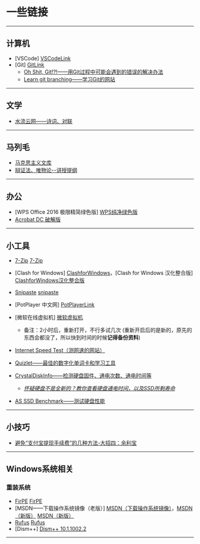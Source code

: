 # 一些链接

---

## 计算机

- [VSCode] [VSCodeLink]
- [Git] [GitLink]
    - [Oh Shit, Git!?!——用Git过程中可能会遇到的错误的解决办法][Oh Shit, Git!?!]
    - [Learn git branching——学习Git的网站][Learn git branching]



---

## 文学

- [水流云网——诗词、对联][水流云网]


---

## 马列毛

- [马克思主义文库][马克思主义文库]
- [辩证法、唯物论--讲授提纲][辩证法、唯物论--讲授提纲]

---

## 办公

- [WPS Office 2016 极限精简绿色版] [WPS纯净绿色版]
- [Acrobat DC 破解版][永久免费试用Acrobat DC]


---


## 小工具

- [7-Zip] [7-Zip]
- [Clash for Windows] [ClashforWindows]，[Clash for Windows 汉化整合版] [ClashforWindows汉化整合版]
- [Snipaste] [snipaste]
- [PotPlayer 中文网] [PotPlayerLink]
- [微软在线虚拟机] [微软虚拟机]
    - 备注：2小时后，重新打开，不行多试几次 (重新开启后的是新的，原先的东西会都没了，所以快到时间的时候**记得备份资料**)
- [Internet Speed Test（测网速的网站）][Internet Speed Test（测网速的网站）]
- [Quizlet——最佳的数字化单词卡和学习工具][Quizlet]
   
 - [CrystalDiskInfo——检测硬盘固件、通电次数、通电时间等][CrystalDiskInfo]   
    - *[怀疑硬盘不是全新的？教你查看硬盘通电时间，以及SSD所剩寿命][怀疑硬盘不是全新的？教你查看硬盘通电时间，以及SSD所剩寿命]*

 - [AS SSD Benchmark——测试硬盘性能][AS SSD Benchmark]


---

## 小技巧

- [避免“支付宝提现手续费”的几种方法-大招四：余利宝][避免“支付宝提现手续费”的几种方法-大招四：余利宝]



---



## Windows系统相关

### 重装系统

- [FirPE] [FirPE]
- [MSDN——下载操作系统镜像（老版）] [MSDN（下载操作系统镜像）]，[MSDN（新版）] [MSDN（新版）]
- [Rufus] [Rufus]
- [Dism++] [Dism++ 10.1.1002.2]

---









<!-------------计算机-------------->
[VSCodeLink]: https://code.visualstudio.com/

[GitLink]: https://git-scm.com/
[Oh Shit, Git!?!]: https://ohshitgit.com/zh
[Learn git branching]: https://learngitbranching.js.org/?locale=zh_CN%252520git



<!-------------文学-------------->
[水流云网]: http://www.wcai.net/index.htm


<!----------马克思主义文库-------->
[马克思主义文库]: https://www.marxists.org/chinese/index.html
[辩证法、唯物论--讲授提纲]: https://www.marxists.org/chinese/maozedong/1937/index.htm


<!-------------办公-------------->
[WPS纯净绿色版]: http://www.aichunjing.com/soft/1241.html
[永久免费试用Acrobat DC]: https://www.bilibili.com/video/BV1QC4y1b71V/?vd_source=4f65863adf19c12522e7026402e62e53




<!-------------小工具-------------->
[7-Zip]: https://7-zip.org/
[ClashforWindows]: https://github.com/Fndroid/clash_for_windows_pkg/releases
[ClashforWindows汉化整合版]: https://clashcn.com/clash-for-windows

[snipaste]: https://zh.snipaste.com/

[PotPlayerLink]: http://www.potplayercn.com/download

[微软虚拟机]: https://learn.microsoft.com/zh-cn/training/modules/implement-common-integration-features-finance-ops/10-exercise-1?source=learn

[Internet Speed Test（测网速的网站）]: https://fast.com/
[Quizlet]: https://quizlet.com/zh-cn

[CrystalDiskInfo]: https://sourceforge.net/projects/crystaldiskinfo/
[AS SSD Benchmark]: https://www.alex-is.de/PHP/fusion/infusions/downloads/downloads.php
[怀疑硬盘不是全新的？教你查看硬盘通电时间，以及SSD所剩寿命]: https://zhuanlan.zhihu.com/p/146439848


<!---------------------避免“支付宝提现手续费”的几种方法-大招四：余利宝------------------------>

[避免“支付宝提现手续费”的几种方法-大招四：余利宝]: https://zhuanlan.zhihu.com/p/84857745






<!-------------Windows系统相关-------------->
[FirPE]: https://firpe.cn/page-247
[MSDN（下载操作系统镜像）]: https://msdn.itellyou.cn/
[MSDN（新版）]: https://next.itellyou.cn/Identity/Account/Login?ReturnUrl=%2FOriginal%2FIndex
[Rufus]: https://rufus.ie/zh/
[Dism++ 10.1.1002.2]: https://github.com/Chuyu-Team/Dism-Multi-language/releases